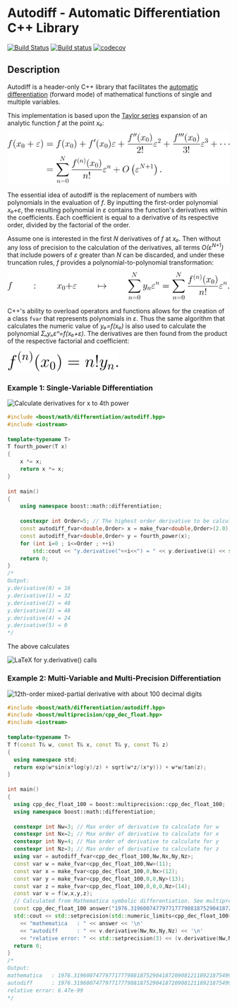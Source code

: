 # Autodiff - Automatic Differentiation C++ Library

[![Build Status](https://travis-ci.com/pulver/autodiff.svg?branch=master)](https://travis-ci.com/pulver/autodiff)
[![Build status](https://ci.appveyor.com/api/projects/status/hmhefrokif2n1b9t/branch/master?svg=true)](https://ci.appveyor.com/project/pulver/autodiff/branch/master)
[![codecov](https://codecov.io/gh/pulver/autodiff/branch/dev-boost/graph/badge.svg)](https://codecov.io/gh/pulver/autodiff)

## Description

Autodiff is a header-only C++ library that facilitates the [automatic
differentiation](https://en.wikipedia.org/wiki/Automatic_differentiation) (forward mode) of mathematical functions
of single and multiple variables.

This implementation is based upon the [Taylor series](https://en.wikipedia.org/wiki/Taylor_series) expansion of
an analytic function *f* at the point *x₀*:

![Taylor series](doc/quickbook/equations/taylor_series.svg)

The essential idea of autodiff is the replacement of numbers with polynomials in the evaluation of *f*. By inputting
the first-order polynomial *x₀+ε*, the resulting polynomial in *ε* contains the function's derivatives within the
coefficients. Each coefficient is equal to a derivative of its respective order, divided by the factorial of the order.

Assume one is interested in the first *N* derivatives of *f* at *x₀*. Then without any loss of precision to
the calculation of the derivatives, all terms *O(ε<sup>N+1</sup>)* that include powers of *ε* greater than *N*
can be discarded, and under these truncation rules, *f* provides a polynomial-to-polynomial transformation:

![Polynomial transform](doc/quickbook/equations/polynomial_transform.svg)

C++'s ability to overload operators and functions allows for the creation of a class `fvar` that represents
polynomials in *ε*. Thus the same algorithm that calculates the numeric value of *y₀=f(x₀)* is also used
to calculate the polynomial *Ʃₙyₙεⁿ=f(x₀+ε)*.  The derivatives are then found from the product of the
respective factorial and coefficient:

![Polynomial transform](doc/quickbook/equations/derivative_formula.svg)


### Example 1: Single-Variable Differentiation

![Calculate derivatives for x to 4th power](doc/images/fourth_power.png)

``` c++
#include <boost/math/differentiation/autodiff.hpp>
#include <iostream>

template<typename T>
T fourth_power(T x)
{
    x *= x;
    return x *= x;
}

int main()
{
    using namespace boost::math::differentiation;

    constexpr int Order=5; // The highest order derivative to be calculated.
    const autodiff_fvar<double,Order> x = make_fvar<double,Order>(2.0); // Find derivatives at x=2.
    const autodiff_fvar<double,Order> y = fourth_power(x);
    for (int i=0 ; i<=Order ; ++i)
        std::cout << "y.derivative("<<i<<") = " << y.derivative(i) << std::endl;
    return 0;
}
/*
Output:
y.derivative(0) = 16
y.derivative(1) = 32
y.derivative(2) = 48
y.derivative(3) = 48
y.derivative(4) = 24
y.derivative(5) = 0
*/
```

The above calculates

![LaTeX for y.derivative() calls](doc/images/single-variable_derivatives.png)

### Example 2: Multi-Variable and Multi-Precision Differentiation

![12th-order mixed-partial derivative with about 100 decimal digits](doc/images/mixed_partial_multiprecision.png)

``` c++
#include <boost/math/differentiation/autodiff.hpp>
#include <boost/multiprecision/cpp_dec_float.hpp>
#include <iostream>

template<typename T>
T f(const T& w, const T& x, const T& y, const T& z)
{
  using namespace std;
  return exp(w*sin(x*log(y)/z) + sqrt(w*z/(x*y))) + w*w/tan(z);
}

int main()
{
  using cpp_dec_float_100 = boost::multiprecision::cpp_dec_float_100;
  using namespace boost::math::differentiation;

  constexpr int Nw=3; // Max order of derivative to calculate for w
  constexpr int Nx=2; // Max order of derivative to calculate for x
  constexpr int Ny=4; // Max order of derivative to calculate for y
  constexpr int Nz=3; // Max order of derivative to calculate for z
  using var = autodiff_fvar<cpp_dec_float_100,Nw,Nx,Ny,Nz>;
  const var w = make_fvar<cpp_dec_float_100,Nw>(11);
  const var x = make_fvar<cpp_dec_float_100,0,Nx>(12);
  const var y = make_fvar<cpp_dec_float_100,0,0,Ny>(13);
  const var z = make_fvar<cpp_dec_float_100,0,0,0,Nz>(14);
  const var v = f(w,x,y,z);
  // Calculated from Mathematica symbolic differentiation. See multiprecision.nb for script.
  const cpp_dec_float_100 answer("1976.31960074779771777988187529041872090812118921875499076582535951111845769110560421820940516423255314");
  std::cout << std::setprecision(std::numeric_limits<cpp_dec_float_100>::digits10)
    << "mathematica   : " << answer << '\n'
    << "autodiff      : " << v.derivative(Nw,Nx,Ny,Nz) << '\n'
    << "relative error: " << std::setprecision(3) << (v.derivative(Nw,Nx,Ny,Nz)/answer-1) << std::endl;
  return 0;
}
/*
Output:
mathematica   : 1976.319600747797717779881875290418720908121189218754990765825359511118457691105604218209405164232553
autodiff      : 1976.319600747797717779881875290418720908121189218754990765825359511118457691105604218209405164232566
relative error: 6.47e-99
*/
```
